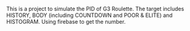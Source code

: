 This is a project to simulate the PID of G3 Roulette.
The target includes HISTORY, BODY (including COUNTDOWN and POOR & ELITE) and HISTOGRAM.
Using firebase to get the number.
